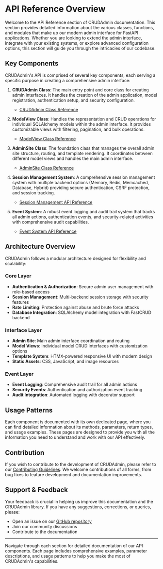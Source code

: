 # API Reference Overview

Welcome to the API Reference section of CRUDAdmin documentation. This section provides detailed information about the various classes, functions, and modules that make up our modern admin interface for FastAPI applications. Whether you are looking to extend the admin interface, integrate with your existing systems, or explore advanced configuration options, this section will guide you through the intricacies of our codebase.

## Key Components

CRUDAdmin's API is comprised of several key components, each serving a specific purpose in creating a comprehensive admin interface:

1. **CRUDAdmin Class**: The main entry point and core class for creating admin interfaces. It handles the creation of the admin application, model registration, authentication setup, and security configuration.

    - [CRUDAdmin Class Reference](crud_admin.md)

2. **ModelView Class**: Handles the representation and CRUD operations for individual SQLAlchemy models within the admin interface. It provides customizable views with filtering, pagination, and bulk operations.

    - [ModelView Class Reference](model_view.md)

3. **AdminSite Class**: The foundation class that manages the overall admin site structure, routing, and template rendering. It coordinates between different model views and handles the main admin interface.

    - [AdminSite Class Reference](admin_site.md)

4. **Session Management System**: A comprehensive session management system with multiple backend options (Memory, Redis, Memcached, Database, Hybrid) providing secure authentication, CSRF protection, and session tracking.

    - [Session Management API Reference](session.md)

5. **Event System**: A robust event logging and audit trail system that tracks all admin actions, authentication events, and security-related activities with comprehensive audit capabilities.

    - [Event System API Reference](events.md)

## Architecture Overview

CRUDAdmin follows a modular architecture designed for flexibility and scalability:

### Core Layer
- **Authentication & Authorization**: Secure admin user management with role-based access
- **Session Management**: Multi-backend session storage with security features
- **Rate Limiting**: Protection against abuse and brute force attacks
- **Database Integration**: SQLAlchemy model integration with FastCRUD backend

### Interface Layer
- **Admin Site**: Main admin interface coordination and routing
- **Model Views**: Individual model CRUD interfaces with customization options
- **Template System**: HTMX-powered responsive UI with modern design
- **Static Assets**: CSS, JavaScript, and image resources

### Event Layer
- **Event Logging**: Comprehensive audit trail for all admin actions
- **Security Events**: Authentication and authorization event tracking
- **Audit Integration**: Automated logging with decorator support

## Usage Patterns

Each component is documented with its own dedicated page, where you can find detailed information about its methods, parameters, return types, and usage examples. These pages are designed to provide you with all the information you need to understand and work with our API effectively.

## Contribution

If you wish to contribute to the development of CRUDAdmin, please refer to our [Contributing Guidelines](../community/CONTRIBUTING.md). We welcome contributions of all forms, from bug fixes to feature development and documentation improvements.

## Support & Feedback

Your feedback is crucial in helping us improve this documentation and the CRUDAdmin library. If you have any suggestions, corrections, or queries, please:

- Open an issue on our [GitHub repository](https://github.com/benavlabs/crudadmin)
- Join our community discussions
- Contribute to the documentation

---

Navigate through each section for detailed documentation of our API components. Each page includes comprehensive examples, parameter descriptions, and usage patterns to help you make the most of CRUDAdmin's capabilities.
